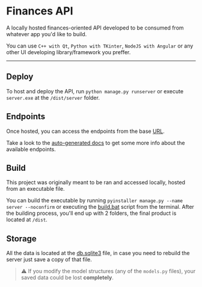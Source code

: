 # Finances API

A locally hosted finances-oriented API developed to be consumed from whatever app you'd like to build.

You can use `C++ with Qt`, `Python with TKinter`, `NodeJS with Angular` or any other UI developing library/framework you preffer.

---

## Deploy

To host and deploy the API, run `python manage.py runserver` or execute `server.exe` at the `/dist/server` folder.

## Endpoints

Once hosted, you can access the endpoints from the base [URL](http://localhost:8000/).

Take a look to the [auto-generated docs](http://localhost:8000/docs) to get some more info about the available endpoints.

## Build

This project was originally meant to be ran and accessed locally, hosted from an executable file.

You can build the executable by running `pyinstaller manage.py --name server --noconfirm` or executing the [build.bat](/build.bat) script from the terminal. After the building process, you'll end up with 2 folders, the final product is located at `/dist`.

## Storage

All the data is located at the [db.sqlite3](/db.sqlite3) file, in case you need to rebuild the server just save a copy of that file.

> ⚠️ If you modify the model structures (any of the `models.py` files), your saved data could be lost **completely**.
